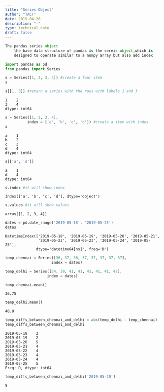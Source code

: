 ```yaml
---
title: "Series Object"
author: "TACT"
date: 2019-04-20
description: "-"
type: technical_note
draft: false
---
```


```python
The pandas series object
    the base data structure of pandas is the sereis object,which is 
    designed to operate similar to a numpy array but also add index         capablilities 
```


```python
import pandas as pd
from pandas import Series
```


```python
s = Series([1, 2, 3, 4]) #create a four item
s
```


```python
s[[1, 3]] #return a series with the rows with labels 1 and 3
```




    1    2
    3    4
    dtype: int64




```python
s = Series([1, 2, 3, 4],
          index = ['a', 'b', 'c', 'd']) #create a item with index
s
```




    a    1
    b    2
    c    3
    d    4
    dtype: int64




```python
s[['a', 'd']]
```




    a    1
    d    4
    dtype: int64




```python
s.index #it will show index

```




    Index(['a', 'b', 'c', 'd'], dtype='object')




```python
s.values #it will show values
```




    array([1, 2, 3, 4])




```python
dates = pd.date_range('2019-05-18', '2019-05-25')
dates
```




    DatetimeIndex(['2019-05-18', '2019-05-19', '2019-05-20', '2019-05-21',
                   '2019-05-22', '2019-05-23', '2019-05-24', '2019-05-25'],
                  dtype='datetime64[ns]', freq='D')




```python
temp_chennai = Series([36, 37, 36, 37, 37, 37, 37, 37],
                     index = dates)
```


```python
temp_delhi = Series([34, 39, 41, 41, 41, 41, 41, 42],
                   index = dates)
```


```python
temp_chennai.mean()
```




    36.75




```python
temp_delhi.mean()
```




    40.0




```python
temp_diffs_between_chennai_and_delhi = abs(temp_delhi - temp_chennai)
temp_diffs_between_chennai_and_delhi
```




    2019-05-18    2
    2019-05-19    2
    2019-05-20    5
    2019-05-21    4
    2019-05-22    4
    2019-05-23    4
    2019-05-24    4
    2019-05-25    5
    Freq: D, dtype: int64




```python
temp_diffs_between_chennai_and_delhi['2019-05-20']
```




    5




```python

```
